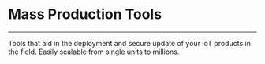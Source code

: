 # Mass Production Tools
---
Tools that aid in the deployment and secure update of your IoT products in the field. Easily scalable from single units to millions.